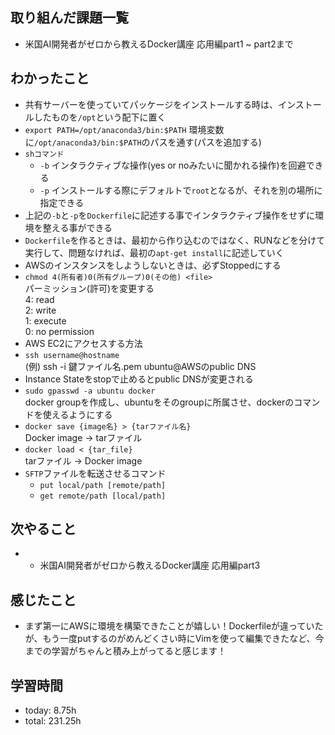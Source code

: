  ##  取り組んだ課題一覧
- 米国AI開発者がゼロから教えるDocker講座 応用編part1 ~ part2まで

 ##  わかったこと

- 共有サーバーを使っていてパッケージをインストールする時は、インストールしたものを`/opt`という配下に置く
- `export PATH=/opt/anaconda3/bin:$PATH`
環境変数に`/opt/anaconda3/bin:$PATH`のパスを通す(パスを追加する)
- `shコマンド`
    - `-b`
インタラクティブな操作(yes or noみたいに聞かれる操作)を回避できる
    - `-p`
インストールする際にデフォルトで`root`となるが、それを別の場所に指定できる
- 上記の`-b`と`-p`を`Dockerfile`に記述する事でインタラクティブ操作をせずに環境を整える事ができる
- `Dockerfile`を作るときは、最初から作り込むのではなく、RUNなどを分けて実行して、問題なければ、最初の`apt-get install`に記述していく
- AWSのインスタンスをしようしないときは、必ずStoppedにする
- `chmod 4(所有者)0(所有グループ)0(その他) <file>`<br>
パーミッション(許可)を変更する<br>
4: read<br>
2: write<br>
1: execute<br>
0: no permission<br>
- AWS EC2にアクセスする方法
- `ssh username@hostname`<br>
(例) ssh -i 鍵ファイル名.pem ubuntu@AWSのpublic DNS
- Instance Stateをstopで止めるとpublic DNSが変更される
- `sudo gpasswd -a ubuntu docker`<br>
docker groupを作成し、ubuntuをそのgroupに所属させ、dockerのコマンドを使えるようにする
- `docker save {image名} > {tarファイル名}`<br>
Docker image -> tarファイル
- `docker load < {tar_file}`<br>
tarファイル -> Docker image
- `SFTP`ファイルを転送させるコマンド
    - `put local/path [remote/path] ` 
    - `get remote/path [local/path]`


 ##  次やること

- - 米国AI開発者がゼロから教えるDocker講座 応用編part3

 ##  感じたこと

- まず第一にAWSに環境を構築できたことが嬉しい！Dockerfileが違っていたが、もう一度putするのがめんどくさい時にVimを使って編集できたなど、今までの学習がちゃんと積み上がってると感じます！

 ##  学習時間
- today: 8.75h
- total: 231.25h